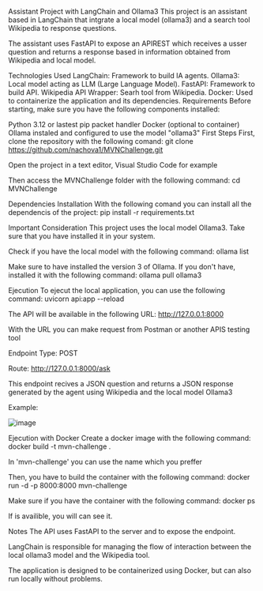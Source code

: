 Assistant Project with LangChain and Ollama3
This project is an assistant based in LangChain that intgrate a local model (ollama3) and a search tool Wikipedia to response questions.

The assistant uses FastAPI to expose an APIREST which receives a usser question and returns a response based in information obtained from Wikipedia and local model.

Technologies Used
LangChain: Framework to build IA agents.
Ollama3: Local model acting as LLM (Large Language Model).
FastAPI: Framework to build API.
Wikipedia API Wrapper: Searh tool from Wikipedia.
Docker: Used to containerize the application and its dependencies.
Requirements
Before starting, make sure you have the following components installed:

Python 3.12 or lastest
pip packet handler
Docker (optional to container)
Ollama instaled and configured to use the model "ollama3"
First Steps
First, clone the repository with the following comand: git clone https://github.com/nachova1/MVNChallenge.git

Open the project in a text editor, Visual Studio Code for example

Then access the MVNChallenge folder with the following command: cd MVNChallenge

Dependencies Installation
With the following comand you can install all the dependencis of the project: pip install -r requirements.txt

Important Consideration
This project uses the local model Ollama3. Take sure that you have installed it in your system.

Check if you have the local model with the following command: ollama list

Make sure to have installed the version 3 of Ollama. If you don't have, installed it with the following command: ollama pull ollama3

Ejecution
To ejecut the local application, you can use the following command: uvicorn api:app --reload

The API will be available in the following URL: http://127.0.0.1:8000

With the URL you can make request from Postman or another APIS testing tool

Endpoint
Type: POST

Route: http://127.0.0.1:8000/ask

This endpoint recives a JSON question and returns a JSON response generated by the agent using Wikipedia and the local model Ollama3

Example:

![image](https://github.com/user-attachments/assets/acd8f718-321a-49fe-a8c1-5a60bcdadea9)

Ejecution with Docker
Create a docker image with the following command: docker build -t mvn-challenge .

In 'mvn-challenge' you can use the name which you preffer

Then, you have to build the container with the following command: docker run -d -p 8000:8000 mvn-challenge

Make sure if you have the container with the following command: docker ps

If is availible, you will can see it.

Notes
The API uses FastAPI to the server and to expose the endpoint.

LangChain is responsible for managing the flow of interaction between the local ollama3 model and the Wikipedia tool.

The application is designed to be containerized using Docker, but can also run locally without problems.
